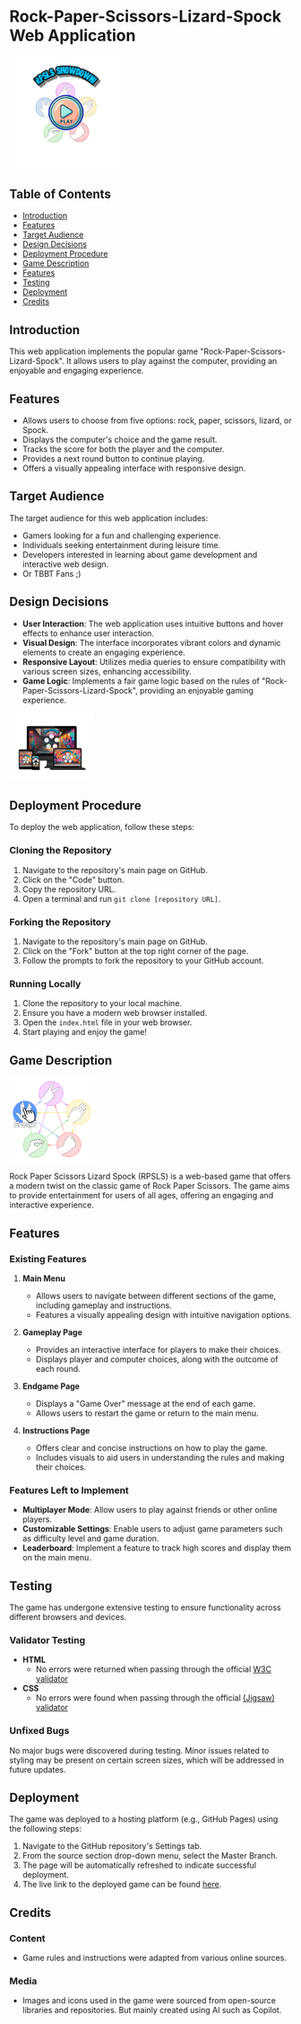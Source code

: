 # Rock-Paper-Scissors-Lizard-Spock Web Application

<img src="assets/Images/RPSLSLogo.png" alt="RPSLS Logo" style="width: auto; max-width: 40%; height: auto;">



## Table of Contents
- [Introduction](#introduction)
- [Features](#features)
- [Target Audience](#target-audience)
- [Design Decisions](#design-decisions)
- [Deployment Procedure](#deployment-procedure)
- [Game Description](#game-description)
- [Features](#features)
- [Testing](#testing)
- [Deployment](#deployment)
- [Credits](#credits)

## Introduction
This web application implements the popular game "Rock-Paper-Scissors-Lizard-Spock". It allows users to play against the computer, providing an enjoyable and engaging experience.

## Features
- Allows users to choose from five options: rock, paper, scissors, lizard, or Spock.
- Displays the computer's choice and the game result.
- Tracks the score for both the player and the computer.
- Provides a next round button to continue playing.
- Offers a visually appealing interface with responsive design.

## Target Audience
The target audience for this web application includes:
- Gamers looking for a fun and challenging experience.
- Individuals seeking entertainment during leisure time.
- Developers interested in learning about game development and interactive web design.
- Or TBBT Fans ;)

## Design Decisions
- **User Interaction**: The web application uses intuitive buttons and hover effects to enhance user interaction.
- **Visual Design**: The interface incorporates vibrant colors and dynamic elements to create an engaging experience.
- **Responsive Layout**: Utilizes media queries to ensure compatibility with various screen sizes, enhancing accessibility.
- **Game Logic**: Implements a fair game logic based on the rules of "Rock-Paper-Scissors-Lizard-Spock", providing an enjoyable gaming experience.

<img src="assets/Images/RPSLSPreview.png" alt="RPSLS Logo" style="width: auto; max-width: 30%; height: auto;">

## Deployment Procedure
To deploy the web application, follow these steps:

### Cloning the Repository
1. Navigate to the repository's main page on GitHub.
2. Click on the "Code" button.
3. Copy the repository URL.
4. Open a terminal and run `git clone [repository URL]`.

### Forking the Repository
1. Navigate to the repository's main page on GitHub.
2. Click on the "Fork" button at the top right corner of the page.
3. Follow the prompts to fork the repository to your GitHub account.

### Running Locally
1. Clone the repository to your local machine.
2. Ensure you have a modern web browser installed.
3. Open the `index.html` file in your web browser.
4. Start playing and enjoy the game!

## Game Description

<img src="assets/Images/RPSLSInstructionHover.png" alt="RPSLS Logo" style="width: auto; max-width: 30%; height: auto;">


Rock Paper Scissors Lizard Spock (RPSLS) is a web-based game that offers a modern twist on the classic game of Rock Paper Scissors. The game aims to provide entertainment for users of all ages, offering an engaging and interactive experience.

## Features

### Existing Features

1. **Main Menu**
   - Allows users to navigate between different sections of the game, including gameplay and instructions.
   - Features a visually appealing design with intuitive navigation options.

2. **Gameplay Page**
   - Provides an interactive interface for players to make their choices.
   - Displays player and computer choices, along with the outcome of each round.

3. **Endgame Page**
   - Displays a "Game Over" message at the end of each game.
   - Allows users to restart the game or return to the main menu.

4. **Instructions Page**
   - Offers clear and concise instructions on how to play the game.
   - Includes visuals to aid users in understanding the rules and making their choices.

### Features Left to Implement

- **Multiplayer Mode**: Allow users to play against friends or other online players.
- **Customizable Settings**: Enable users to adjust game parameters such as difficulty level and game duration.
- **Leaderboard**: Implement a feature to track high scores and display them on the main menu.

## Testing

The game has undergone extensive testing to ensure functionality across different browsers and devices.

### Validator Testing

- **HTML**
  - No errors were returned when passing through the official [W3C validator](https://validator.w3.org/nu/?doc=https%3A%2F%2Fcode-institute-org.github.io%2Flove-running-2.0%2Findex.html)
- **CSS**
  - No errors were found when passing through the official [(Jigsaw) validator](https://jigsaw.w3.org/css-validator/validator?uri=https%3A%2F%2Fvalidator.w3.org%2Fnu%2F%3Fdoc%3Dhttps%253A%252F%252Fcode-institute-org.github.io%252Flove-running-2.0%252Findex.html&profile=css3svg&usermedium=all&warning=1&vextwarning=&lang=en#css)

### Unfixed Bugs

No major bugs were discovered during testing. Minor issues related to styling may be present on certain screen sizes, which will be addressed in future updates.

## Deployment

The game was deployed to a hosting platform (e.g., GitHub Pages) using the following steps:

1. Navigate to the GitHub repository's Settings tab.
2. From the source section drop-down menu, select the Master Branch.
3. The page will be automatically refreshed to indicate successful deployment.
4. The live link to the deployed game can be found [here](https://vretinger.github.io/RPSLS-Showdown/).

## Credits

### Content

- Game rules and instructions were adapted from various online sources.

### Media

- Images and icons used in the game were sourced from open-source libraries and repositories. But mainly created using AI such as Copilot.

